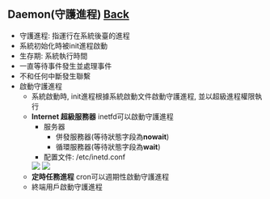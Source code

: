 ## Daemon(守護進程) [Back](./../pt.md)
- 守護進程: 指運行在系統後臺的進程
- 系統初始化時被init進程啟動
- 生存期: 系統執行時間
- 一直等待事件發生並處理事件
- 不和任何中斷發生聯繫
- 啟動守護進程
	- 系統啟動時, init進程根據系統啟動文件啟動守護進程, 並以超級進程權限執行
	- **Internet 超級服務器** inetfd可以啟動守護進程
		- 服务器
			- 併發服務器(等待狀態字段為**nowait**)
			- 循環服務器(等待狀態字段為**wait**)
		- 配置文件: /etc/inetd.conf
		<img src="./inetd_list.png">
		<img src="./create_with_inetd.png">
	- **定時任務進程** cron可以週期性啟動守護進程
	- 終端用戶啟動守護進程

